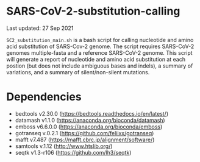 # SARS-CoV-2-substitution-calling

Last updated: 27 Sep 2021

`SC2_substitution_main.sh` is a bash script for calling nucleotide and amino acid substitution of SARS-Cov-2 genome. The script requires SARS-CoV-2 genomes multiple-fasta and a reference SARS-CoV-2 genome. This script will generate a report of nucleotide and amino acid substitution at each postion (but does not include ambiguous bases and indels), a summary of variations, and a summary of silent/non-silent mutations. 


# Dependencies

- bedtools v2.30.0 (https://bedtools.readthedocs.io/en/latest/)
- datamash v1.1.0 (https://anaconda.org/bioconda/datamash)
- emboss v6.6.0.0 (https://anaconda.org/bioconda/emboss)
- gotranseq v.0.2.1 (https://github.com/feliixx/gotranseq)
- mafft v7.487 (https://mafft.cbrc.jp/alignment/software/)
- samtools v.1.12 (http://www.htslib.org/)
- seqtk v1.3-r106 (https://github.com/lh3/seqtk)

